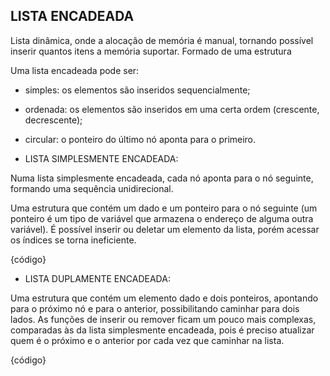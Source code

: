 ## LISTA ENCADEADA

Lista dinâmica, onde a alocação de memória é manual, tornando possível inserir quantos itens a memória suportar. Formado de uma estrutura

Uma lista encadeada pode ser:

- simples: os elementos são inseridos sequencialmente;
- ordenada: os elementos são inseridos em uma certa ordem (crescente, decrescente); 
- circular: o ponteiro do último nó aponta para o primeiro.

- LISTA SIMPLESMENTE ENCADEADA:

Numa lista simplesmente encadeada, cada nó aponta para o nó seguinte, formando uma sequência unidirecional. 

Uma estrutura que contém um dado e um ponteiro para o nó seguinte (um ponteiro é um tipo de variável que armazena o endereço de alguma outra variável).
É possível inserir ou deletar um elemento da lista, porém acessar os índices se torna ineficiente.

{código}


- LISTA DUPLAMENTE ENCADEADA:

Uma estrutura que contém um elemento dado e dois ponteiros, apontando para o próximo nó e para o anterior, possibilitando caminhar para dois lados.
As funções de inserir ou remover ficam um pouco mais complexas, comparadas às da lista simplesmente encadeada, pois é preciso atualizar quem é o próximo e o anterior por cada vez que caminhar na lista.

{código}

